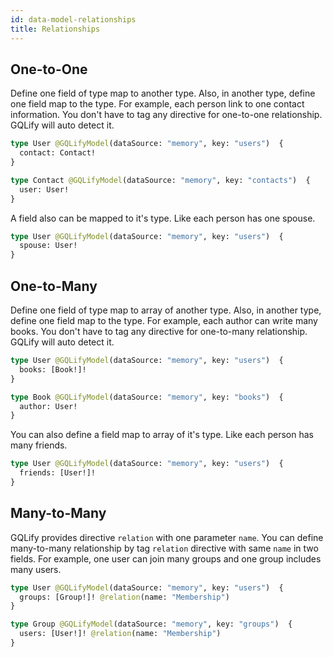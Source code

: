 ```yaml
---
id: data-model-relationships
title: Relationships
---
```


## One-to-One
Define one field of type map to another type. Also, in another type, define one field map to the type. For example, each person link to one contact information. You don't have to tag any directive for one-to-one relationship. GQLify will auto detect it.

```graphql
type User @GQLifyModel(dataSource: "memory", key: "users")  {
  contact: Contact!
}

type Contact @GQLifyModel(dataSource: "memory", key: "contacts")  {
  user: User!
}
```

A field also can be mapped to it's type. Like each person has one spouse.

```graphql
type User @GQLifyModel(dataSource: "memory", key: "users")  {
  spouse: User!
}
```

## One-to-Many

Define one field of type map to array of another type. Also, in another type, define one field map to the type. For example, each author can write many books. You don't have to tag any directive for one-to-many relationship. GQLify will auto detect it.

```graphql
type User @GQLifyModel(dataSource: "memory", key: "users")  {
  books: [Book!]!
}

type Book @GQLifyModel(dataSource: "memory", key: "books")  {
  author: User!
}
```

You can also define a field map to array of it's type. Like each person has many friends.

```graphql
type User @GQLifyModel(dataSource: "memory", key: "users")  {
  friends: [User!]!
}
```

## Many-to-Many

GQLify provides directive `relation` with one parameter `name`. You can define many-to-many relationship by tag `relation` directive with same `name` in two fields. For example, one user can join many groups and one group includes many users.

```graphql
type User @GQLifyModel(dataSource: "memory", key: "users")  {
  groups: [Group!]! @relation(name: "Membership")
}

type Group @GQLifyModel(dataSource: "memory", key: "groups")  {
  users: [User!]! @relation(name: "Membership")
}
```
